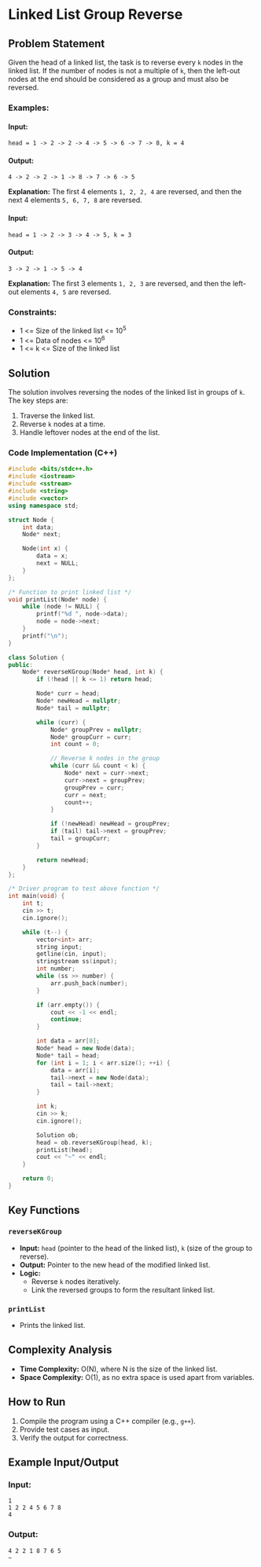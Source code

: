 # Linked List Group Reverse

## Problem Statement
Given the head of a linked list, the task is to reverse every `k` nodes in the linked list. If the number of nodes is not a multiple of `k`, then the left-out nodes at the end should be considered as a group and must also be reversed.

### Examples:

#### Input:
```
head = 1 -> 2 -> 2 -> 4 -> 5 -> 6 -> 7 -> 8, k = 4
```
#### Output:
```
4 -> 2 -> 2 -> 1 -> 8 -> 7 -> 6 -> 5
```
**Explanation:** The first 4 elements `1, 2, 2, 4` are reversed, and then the next 4 elements `5, 6, 7, 8` are reversed.

#### Input:
```
head = 1 -> 2 -> 3 -> 4 -> 5, k = 3
```
#### Output:
```
3 -> 2 -> 1 -> 5 -> 4
```
**Explanation:** The first 3 elements `1, 2, 3` are reversed, and then the left-out elements `4, 5` are reversed.

### Constraints:
- 1 <= Size of the linked list <= 10<sup>5</sup>
- 1 <= Data of nodes <= 10<sup>6</sup>
- 1 <= k <= Size of the linked list

## Solution
The solution involves reversing the nodes of the linked list in groups of `k`. The key steps are:
1. Traverse the linked list.
2. Reverse `k` nodes at a time.
3. Handle leftover nodes at the end of the list.

### Code Implementation (C++)
```cpp
#include <bits/stdc++.h>
#include <iostream>
#include <sstream>
#include <string>
#include <vector>
using namespace std;

struct Node {
    int data;
    Node* next;

    Node(int x) {
        data = x;
        next = NULL;
    }
};

/* Function to print linked list */
void printList(Node* node) {
    while (node != NULL) {
        printf("%d ", node->data);
        node = node->next;
    }
    printf("\n");
}

class Solution {
public:
    Node* reverseKGroup(Node* head, int k) {
        if (!head || k <= 1) return head;

        Node* curr = head;
        Node* newHead = nullptr;
        Node* tail = nullptr;

        while (curr) {
            Node* groupPrev = nullptr;
            Node* groupCurr = curr;
            int count = 0;

            // Reverse k nodes in the group
            while (curr && count < k) {
                Node* next = curr->next;
                curr->next = groupPrev;
                groupPrev = curr;
                curr = next;
                count++;
            }

            if (!newHead) newHead = groupPrev;
            if (tail) tail->next = groupPrev;
            tail = groupCurr;
        }

        return newHead;
    }
};

/* Driver program to test above function */
int main(void) {
    int t;
    cin >> t;
    cin.ignore();

    while (t--) {
        vector<int> arr;
        string input;
        getline(cin, input);
        stringstream ss(input);
        int number;
        while (ss >> number) {
            arr.push_back(number);
        }

        if (arr.empty()) {
            cout << -1 << endl;
            continue;
        }

        int data = arr[0];
        Node* head = new Node(data);
        Node* tail = head;
        for (int i = 1; i < arr.size(); ++i) {
            data = arr[i];
            tail->next = new Node(data);
            tail = tail->next;
        }

        int k;
        cin >> k;
        cin.ignore();

        Solution ob;
        head = ob.reverseKGroup(head, k);
        printList(head);
        cout << "~" << endl;
    }

    return 0;
}
```

## Key Functions
### `reverseKGroup`
- **Input:** `head` (pointer to the head of the linked list), `k` (size of the group to reverse).
- **Output:** Pointer to the new head of the modified linked list.
- **Logic:**
  - Reverse `k` nodes iteratively.
  - Link the reversed groups to form the resultant linked list.

### `printList`
- Prints the linked list.

## Complexity Analysis
- **Time Complexity:** O(N), where N is the size of the linked list.
- **Space Complexity:** O(1), as no extra space is used apart from variables.

## How to Run
1. Compile the program using a C++ compiler (e.g., `g++`).
2. Provide test cases as input.
3. Verify the output for correctness.

## Example Input/Output
### Input:
```
1
1 2 2 4 5 6 7 8
4
```
### Output:
```
4 2 2 1 8 7 6 5
~
```

